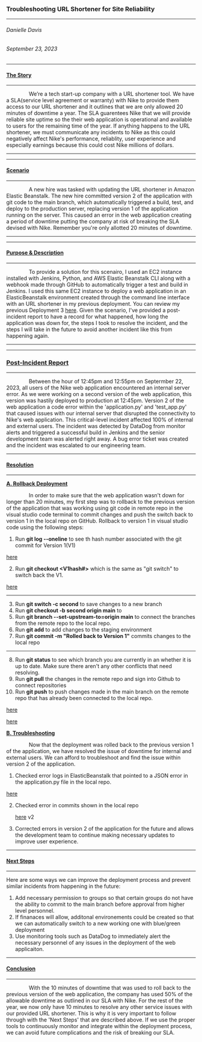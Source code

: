 ### **Troubleshooting URL Shortener for Site Reliability**
______________________________________________________________________________
###### Danielle Davis
###### September 23, 2023


______________________________________________________________________________
#### <ins> **The Story** </ins>
______________________________________________________________________________
&emsp;&emsp;&emsp;&emsp;    We’re a tech start-up company with a URL shortener tool. We have a SLA(service level agreement or warranty) with Nike to provide them access to our URL shortener and it outlines that we are only allowed 20 minutes of downtime a year. The SLA guarentees Nike that we will provide reliable site uptime so the their web application is operational and available to users for the remaining time of the year. If anything happens to the URL shortener, we must communicate any incidents to Nike as this could negatively affect Nike's performance, reliablity, user experience and especially earnings because this could cost Nike millions of dollars.
___________________________________________________________________________________


______________________________________________________________________________
#### <ins>**Scenario**</ins>
______________________________________________________________________________
&emsp;&emsp;&emsp;&emsp;    A new hire was tasked with updating the URL shortener in Amazon Elastic Beanstalk. The new hire committed version 2 of the application with git code to the main branch, which automatically triggered a build, test, and deploy to the production server, replacing version 1 of the application running on the server. This caused an error in the web application creating a period of downtime putting the company at risk of breaking the SLA devised with Nike. Remember you're only allotted 20 minutes of downtime. 
______________________________________________________________________________


_______________________________________________________________________________
####  <ins>**Purpose & Description**</ins> 
______________________________________________________________________________
&emsp;&emsp;&emsp;&emsp;    To provide a solution for this scenairo, I used an EC2 instance installed with Jenkins, Python, and AWS Elastic Beanstalk CLI along with a webhook made through GitHub to automatically trigger a test and build in Jenkins. I used this same EC2 instance to deploy a web application in an ElasticBeanstalk environment created through the command line interface with an URL shortener in my previous deployment. You can review my previous Deployment 3 [here](https://github.com/DANNYDEE93/Deployment3).
Given the scenario, I've provided a post-incident report to have a record for what happened, how long the application was down for, the steps I took to resolve the incident, and the steps I will take in the future to avoid another incident like this from happening again. 
________________________________________________________________


______________________________________________________________________________
### <ins>**Post-Incident Report**</ins>
____________________________________________________________________________

&emsp;&emsp;&emsp;&emsp;    Between the hour of 12:45pm and 12:55pm on Septermber 22, 2023, all users of the Nike web application encountered an internal server error. As we were working on a second version of the web application, this version was hastily deployed to production at 12:45pm. Version 2 of the web application a code error within the 'application.py' and 'test_app.py' that caused issues with our internal server that disrupted the connectivity to Nike's web application.  This critical-level incident affected 100% of internal and external users. The incident was detected by DataDog from monitor alerts and triggered a successful build in Jenkins and the senior development team was alerted right away. A bug error ticket was created and the incident was escalated to our engineering team.


____________________________________________________________________________
#### <ins>**Resolution**</ins>
___________________________________________________________________________

 <ins>**A. Rollback Deployment**</ins>
 
&emsp;&emsp;&emsp;&emsp;    In order to make sure that the web application wasn't down for longer than 20 minutes, my first step was to rollback to the previous version of the application that was working using git code in remote repo in the visual studio code terminal to commit changes and push the switch back to version 1 in the local repo on GitHub. Rollback to version 1 in visual studio code using the following steps:

1. Run **git log --oneline** to see th hash number associated with the git commit for Version 1(V1)

 [here](https://github.com/DANNYDEE93/Depo_3/blob/main/templates/versionHash.png) 
 
2. Run **git checkout <V1hash#>** which is the same as "git switch" to switch back the V1.

[here](https://github.com/DANNYDEE93/Depo_3/blob/main/templates/gitcheckout.png) 

____________________________________________________________________________________
3. Run **git switch -c second** to save changes to a new branch 
4. Run **git checkout -b second origin main** to 
5. Run **git branch --set-upstream-to=origin main** to connect the branches from the remote repo to the local repo.
6. Run **git add** to add changes to the staging environment
7. Run **git commit -m "Rolled back to Version 1"** commits changes to the local repo
_____________________________________________________________________________________

8. Run **git status** to see which branch you are currently in an whether it is up to date. Make sure there aren't any other conflicts that need resolving. 
9. Run **git pull** the changes in the remote repo and sign into Github to connect repositories
10. Run **git push**  to push changes made in the main branch on the remote repo that has already been connected to the local repo. 

[here](https://github.com/DANNYDEE93/Depo_3/blob/main/templates/gitpullgitpush.png) 

[here](https://github.com/DANNYDEE93/Depo_3/blob/main/templates/whiteversion1.png) 

 <ins>**B. Troubleshooting**</ins>
 
&emsp;&emsp;&emsp;&emsp;    Now that the deployment was rolled back to the previous version 1 of the application, we have resolved the issue of downtime for internal and external users. We can afford to troubleshoot and find the issue within version 2 of the application. 

1. Checked error logs in ElasticBeanstalk that pointed to a JSON error in the application.py file in the local repo.

[here](https://github.com/DANNYDEE93/Depo_3/blob/main/templates/eberrorlog.png) 


2. Checked error in commits shown in the local repo

   [here](https://github.com/DANNYDEE93/Depo_3/blob/main/templates/githubv2.png) v2

3. Corrected errors in version 2 of the application for the future and allows the development team to continue making necessary updates to improve user experience.

   
____________________________________________________________________________
#### <ins>**Next Steps**</ins>
______________________________________________________________________________

Here are some ways we can improve the deployment process and prevent similar incidents from happening in the future:

1. Add necessary permission to groups so that certain groups do not have the ability to commit to the main branch before approval from higher level personnel.
2. If finanaces will allow, additonal environements could be created so that we can automatically switch to a new working one with blue/green deployment
3. Use monitoring tools such as DataDog to immediately alert the necessary personnel of any issues in the deployment of the web applicaiton.


____________________________________________________________________________________
#### <ins>**Conclusion**</ins>
____________________________________________________________________________________

&emsp;&emsp;&emsp;&emsp;    With the 10 minutes of downtime that was used to roll back to the previous version of the web application, the company has used 50% of the allowable downtime as outlined in our SLA with Nike. For the rest of the year, we now only have 10 minutes to resolve any other service issues with our provided URL shortener. This is why it is very important to follow through with the 'Next Steps' that are described above. If we use the proper tools to continuously monitor and integrate within the deployment process, we can avoid future complications and the risk of breaking our SLA.

